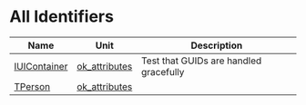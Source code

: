 # All Identifiers


| Name | Unit | Description |
|---|---|---|
| [IUIContainer](ok_attributes.IUIContainer.md) | [ok_attributes](ok_attributes.md) | Test that GUIDs are handled gracefully |
| [TPerson](ok_attributes.TPerson.md) | [ok_attributes](ok_attributes.md) |   |
